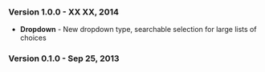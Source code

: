 ### Version 1.0.0 - XX XX, 2014

- **Dropdown** - New dropdown type, searchable selection for large lists of choices

### Version 0.1.0 - Sep 25, 2013